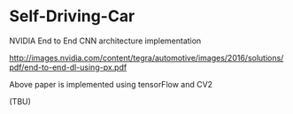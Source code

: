 # Self-Driving-Car
NVIDIA End to End CNN architecture implementation

http://images.nvidia.com/content/tegra/automotive/images/2016/solutions/pdf/end-to-end-dl-using-px.pdf

Above paper is implemented using tensorFlow and CV2

(TBU)
